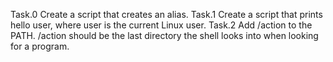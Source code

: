Task.0
Create a script that creates an alias.
Task.1
Create a script that prints hello user, where user is the current Linux user.
Task.2
Add /action to the PATH. /action should be the last directory the shell looks into when looking for a program.
